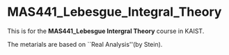 # MAS441_Lebesgue_Integral_Theory

This is for the **MAS441_Lebesgue Intergral Theory** course in KAIST.

The metarials are based on ``Real Analysis''(by Stein).
